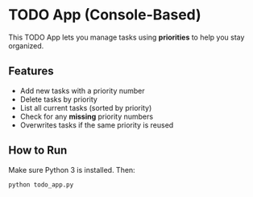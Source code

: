 # TODO App (Console-Based)

This TODO App lets you manage tasks using **priorities** to help you stay organized.

## Features

- Add new tasks with a priority number
- Delete tasks by priority
- List all current tasks (sorted by priority)
- Check for any **missing** priority numbers
- Overwrites tasks if the same priority is reused

## How to Run
Make sure Python 3 is installed. Then:

```bash
python todo_app.py
